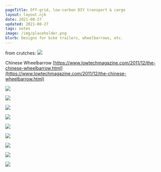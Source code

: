 ```yaml
---
pageTitle: Off-grid, low-carbon DIY transport & cargo
layout: layout.njk
date: 2021-08-27
updated: 2021-08-27
tags: notes 
image: /img/placeholder.png
blurb: Designs for bike trailers, wheelbarrows, etc.
---
```


from crutches: ![](/img/transport/crutches.jpeg)


Chinese Wheelbarrow [https://www.lowtechmagazine.com/2011/12/the-chinese-wheelbarrow.html](https://www.lowtechmagazine.com/2011/12/the-chinese-wheelbarrow.html)

![](/img/transport/chinese.jpg)

![](/img/transport/wheel_top.jpg)

![](/img/transport/wheel_side.jpg)

![](/img/transport/wheel_front.jpg)

![](/img/transport/roberta.jpg)

![](/img/transport/roberta2.jpg)

![](/img/transport/roberta_3.jpg)

![](/img/transport/two_wheel.jpg)

![](/img/transport/roberta_4.jpg)

